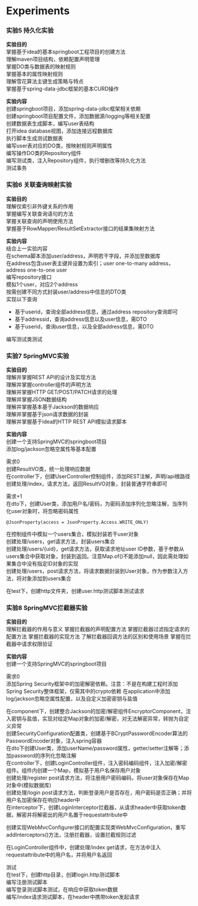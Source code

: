 # Experiments
### 实验5 持久化实验
**实验目的**  
掌握基于idea的基本springboot工程项目的创建方法  
理解maven项目结构，依赖配置声明管理  
掌握DO类与数据表的映射规则  
掌握基本的属性映射规则  
理解雪花算法主键生成策略与特点  
掌握基于spring-data-jdbc框架的基本CURD操作  

**实验内容**   
创建springboot项目，添加spring-data-jdbc框架相关依赖  
创建springboot项目配置文件，添加数据源/logging等相关配置  
创建数据表生成脚本，编写user表结构  
打开idea database视图，添加连接远程数据库  
执行脚本生成测试数据表  
编写user表对应的DO类，按映射规则声明属性  
编写操作DO类的Repository组件  
编写测试类，注入Repository组件，执行增删改等持久化方法  
测试事务  


### 实验6 关联查询映射实验
**实验目的**  
理解仅索引非外键关系的作用  
掌握编写关联查询语句的方法  
掌握关联查询的声明使用方法  
掌握基于RowMapper/ResultSetExtractor接口的结果集映射方法  

**实验内容**   
结合上一实验内容  
在schema脚本添加user/address，声明若干字段，并添加至数据库  
在address包含user表主键并设置为索引；user one-to-many address，address one-to-one user  
编写repository接口  
模拟1个user，对应2个address  
按需创建不同方式封装user/address中信息的DTO类  
实现以下查询

- 基于userid，查询全部address信息，通过address repository查询即可
- 基于addressid，查询address信息以及user信息，需DTO
- 基于userid，查询user信息，以及全部address信息，需DTO

编写测试类测试

### 实验7 SpringMVC实验
**实验目的**  
理解并掌握REST API的设计及实现方法  
理解并掌握controller组件的声明方法  
理解并掌握HTTP GET/POST/PATCH请求的处理  
理解并掌握JSON数据结构   
理解并掌握基本基于Jackson的数据响应   
理解并掌握基于json请求数据的封装  
理解并掌握基于idea的HTTP REST API模拟请求脚本  

**实验内容**  
创建一个支持SpringMVC的springboot项目  
添加log/jackson忽略空属性等基本配置  

需求0  
创建ResultVO类，统一处理响应数据  
在controller下，创建UserController控制组件，添加REST注解，声明/api根路径  
创建处理/index，请求方法，返回ResultVO对象，封装普通字符串即可  

需求+1  
在dto下，创建User类，添加用户名/密码，为密码添加序列化忽略注解，当序列化user对象时，将忽略密码属性  
```shell
@JsonProperty(access = JsonProperty.Access.WRITE_ONLY)
```
在控制组件中模拟一个users集合，模拟封装若干user对象  
创建处理/users，get请求方法，封装users集合   
创建处理/users/{uid}，get请求方法，获取请求地址user ID参数，基于参数从users集合中获取对象，封装到返回。注意Map.of()不能添加null，因此需处理如果集合中没有指定ID对象的实现  
创建处理/users，post请求方法，将请求数据封装到User对象，作为参数注入方法，将对象添加到users集合  

在test下，创建http文件夹，创建user.http测试脚本测试请求  

### 实验8 SpringMVC拦截器实验
**实验目的**  
理解拦截器的作用与意义
掌握拦截器的声明配置方法
掌握拦截器过滤指定请求的配置方法
掌握拦截器的实现方法
了解拦截器回调方法的区别和使用场景
掌握在拦截器中请求权限验证 

**实验内容**  
创建一个支持SpringMVC的springboot项目

需求0  
添加Spring Security框架中的加密解密依赖。注意：不是在构建工程时添加Spring Security整体框架，仅需其中的crypto依赖
在application中添加log/jackson忽略空属性配置，以及自定义加密密钥与盐值  

在component下，创建整合Jackson的加密/解密组件EncryptorComponent，注入密钥与盐值，实现对给定Map对象的加密/解密，对无法解密异常，转抛为自定义异常  
创建SecurityConfiguration配置类，创建基于BCryptPasswordEncoder算法的PasswordEncoder对象，注入spring容器  
在dto下创建User类，添加userName/password属性，getter/setter注解等；添加password的序列化忽略注解  
在controller下，创建LoginController组件，注入密码编码组件，注入加密/解密组件。组件内创建一个Map，模拟基于用户名保存用户对象  
创建处理/register post请求方法，将注册用户密码编码，将user对象保存在Map对象中(模拟数据库)  
创建处理/login post请求方法，判断登录用户是否存在，用户密码是否正确；并将用户名加密保存在响应header中  
在interceptor下，创建LoginInterceptor拦截器，从请求header中获取token数据，解密并将解密出的用户名置于requestattribute中  

创建实现WebMvcConfigurer接口的配置实现类WebMvcConfiguration，重写addInterceptors()方法，注册拦截器，设置拦截规则过滤  

在LoginController组件中，创建处理/index get请求，在方法中注入requestattribute中的用户名，并将用户名返回

测试  
在test下，创建http目录，创建login.http测试脚本  
编写注册测试脚本  
编写登录测试脚本测试，在响应中获取token数据  
编写/index请求测试脚本，在header中携带token发起请求  
